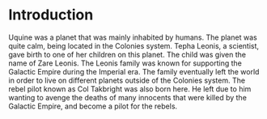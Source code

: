 # Introduction
Uquine was a planet that was mainly inhabited by humans.
The planet was quite calm, being located in the Colonies system.
Tepha Leonis, a scientist, gave birth to one of her children on this planet.
The child was given the name of Zare Leonis.
The Leonis family was known for supporting the Galactic Empire during the Imperial era.
The family eventually left the world in order to live on different planets outside of the Colonies system.
The rebel pilot known as Col Takbright was also born here.
He left due to him wanting to avenge the deaths of many innocents that were killed by the Galactic Empire, and become a pilot for the rebels.